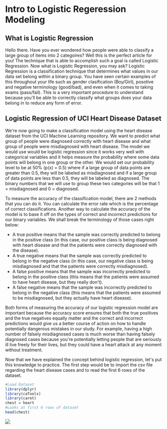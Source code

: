 # Intro to Logistic Regeression Modeling

## What is Logistic Regression

Hello there. Have you ever wondered how people were able to classify a large group of items into 2 categoires? Well this is the perfect article for you! The technique that is able to accomplish such a goal is called Logistic Regression. Now what is Logistic Regression, you may ask? Logistic Regression is a classification technique that determines what values in our data set belong within a binary group. You have seen certain examples of this throughout your life such as gender clasification (Boy/Girl), posotive and negative terminology (good/bad), and even when it comes to taking exams (pass/fail). This is a very important procedure to understand because you'll be able to correctly classify what groups does your data belong in to reduce any form of error.

## Logistic Regression of UCI Heart Disease Dataset

We're now going to make a classification model using the heart disease dataset from the UCI Machine Learning repository. We want to predict what group of people were diagnosed correctly with heart disease and what group of people were misdiagnosed with heart disease. The model we would use would be logistic regression since it works very well with categorical variables and it helps measure the probability where some data points will belong in one group or the other. We would set our probability level to be at 50% (p(x) = 0.5) where if a large group of data points are greater than 0.5, they will be labeled as misdiagnosed and if a large group of data points are less than 0.5, they will be labeled as diagnosed. The binary numbers that we will use to group these two categories will be that 1 = misdiagnosed and 0 = diagnosed. 

To measure the accuracy of the classification model, there are 2 methods that you can do it. You can calculate the error rate which is the percentage of correct classifications. Another way to calculate the accuracy of the model is to base it off on the types of correct and incorrect predictions for our binary variables. We shall break the terminology of those cases right below:

- A true positive means that the sample was correctly predicted to belong in the positive class (in this case, our positive class is being diagnosed with heart disease and that the patients were correctly diagnosed with the disease).
- A true negative means that the sample was correctly predicted to belong in the negative class (in this case, our negative class is being misdiagnosed and that the patients were correctly misdiagnosed).
- A false positive means that the sample was incorrectly predicted to belong in the positive class (this means that the patients were assumed to have heart disease, but they really don't).
- A false negative means that the sample was incorrectly predicted to belong in the negative class (this means that the patients were assumed to be misdiagnosed, but they actually have heart disease).

Both forms of measuring the accuracy of our logistic regression model are important because the accuracy score ensures that both the true positives and the true negatives equally matter and the correct and incorrect predictions would give us a better course of action on how to handle potentially dangerous mistakes in our study. For example, having a high number of falsely misdiagnosed cases is much worse than having falsely diagnosed cases because you're potentially letting people that are seriously ill live freely for their lives, but they could have a heart attack at any moment without treatment.

Now that we have explained the concept behind logistic regression, let's put this knowledge to practice. The first step would be to import the csv file regarding the heart disease cases and to read the first 6 rows of the dataset.

```r
#Load Dataset
library(dplyr)
library(caTools)
library(caret)
chest = heart
#Looks at first 6 rows of dataset
head(chest)
```

![](https://paste.pics/5aa972ef76be7d8a186ebd0fc26ed856)
